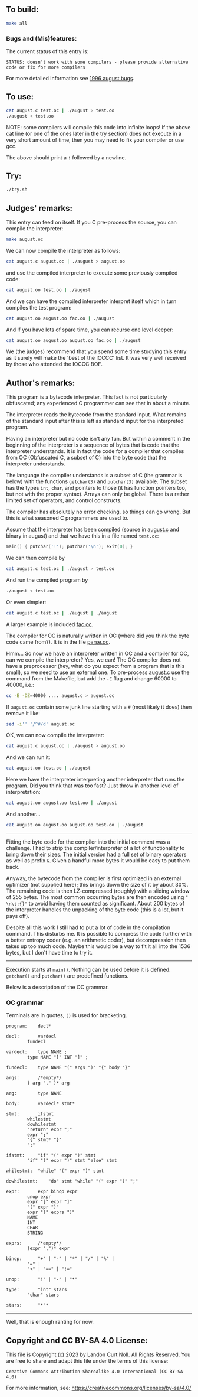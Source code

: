 ## To build:

```sh
make all
```


### Bugs and (Mis)features:

The current status of this entry is:

```
STATUS: doesn't work with some compilers - please provide alternative code or fix for more compilers
```

For more detailed information see [1996 august bugs](../../bugs.html#1996_august).


## To use:

```sh
cat august.c test.oc | ./august > test.oo
./august < test.oo
```


NOTE: some compilers will compile this code into infinite loops!  If the above
cat line (or one of the ones later in the try section) does not execute in a
very short amount of time, then you may need to fix your compiler or use gcc.

The above should print a `!` followed by a newline.


## Try:

```sh
./try.sh
```


## Judges' remarks:

This entry can feed on itself.  If you C pre-process the source,
you can compile the interpreter:

```sh
make august.oc
```

We can now compile the interpreter as follows:

```sh
cat august.c august.oc | ./august > august.oo
```

and use the compiled interpreter to execute some previously
compiled code:

```sh
cat august.oo test.oo | ./august
```

And we can have the compiled interpreter interpret itself which
in turn compiles the test program:

```sh
cat august.oo august.oo fac.oo | ./august
```

And if you have lots of spare time, you can recurse one level deeper:

```sh
cat august.oo august.oo august.oo fac.oo | ./august
```

We (the judges) recommend that you spend some time studying this
entry as it surely will make the 'best of the IOCCC' list.  It was
very well received by those who attended the IOCCC BOF.


## Author's remarks:

This program is a bytecode interpreter.  This fact is not
particularly obfuscated; any experienced C programmer can see that
in about a minute.

The interpreter reads the bytecode from the standard input.  What
remains of the standard input after this is left as standard input for
the interpreted program.

Having an interpreter but no code isn't any fun.  But within a comment
in the beginning of the interpreter is a sequence of bytes that is
code that the interpreter understands.  It is in fact the code for a
compiler that compiles from OC (Obfuscated C, a subset of C) into the
byte code that the interpreter understands.

The language the compiler understands is a subset of C (the grammar
is below) with the functions `getchar(3)` and `putchar(3)`
available.  The subset has the types `int`, `char`, and pointers to
those (it has function pointers too, but not with the proper
syntax).  Arrays can only be global.  There is a rather limited set
of operators, and control constructs.

The compiler has absolutely no error checking, so things
can go wrong.  But this is what seasoned C programmers are used to.

Assume that the interpreter has been compiled (source in [august.c](august.c)
and binary in august) and that we have this in a file named `test.oc`:

```c
main() { putchar('!'); putchar('\n'); exit(0); }
```

We can then compile by

```sh
cat august.c test.oc | ./august > test.oo
```

And run the compiled program by

```sh
./august < test.oo
```

Or even simpler:

```sh
cat august.c test.oc | ./august | ./august
```

A larger example is included [fac.oc](fac.oc).

The compiler for OC is naturally written in OC (where did you think the byte
code came from?).  It is in the file [parse.oc](parse.oc).

Hmm...  So now we have an interpreter written in OC and a compiler for OC, can
we compile the interpreter?  Yes, we can!  The OC compiler does not have a
preprocessor (hey, what do you expect from a program that is this small), so we
need to use an external one.  To pre-process [august.c](august.c) use the
command from the Makefile, but add the `-E` flag and change 60000 to 40000,
i.e.:

```sh
cc -E -DZ=40000 .... august.c > august.oc
```

If `august.oc` contain some junk line starting with a `#` (most likely
it does) then remove it like:

```sh
sed -i'' '/^#/d' august.oc
```

OK, we can now compile the interpreter:

```sh
cat august.c august.oc | ./august > august.oo
```

And we can run it:

```sh
cat august.oo test.oo | ./august
```

Here we have the interpreter interpreting another interpreter that runs
the program.  Did you think that was too fast?  Just throw in another
level of interpretation:

```sh
cat august.oo august.oo test.oo | ./august
```

And another...

```sh
cat august.oo august.oo august.oo test.oo | ./august
```

---

Fitting the byte code for the compiler into the initial comment
was a challenge.  I had to strip the compiler/interpreter of
a lot of functionality to bring down their sizes.  The initial
version had a full set of binary operators as well as prefix `&`.
Given a handful more bytes it would be easy to put them back.

Anyway, the bytecode from the compiler is first optimized in
an external optimizer (not supplied here); this brings down the
size of it by about 30%.  The remaining code is then LZ-compressed
(roughly) with a sliding window of 255 bytes.  The most common
occurring bytes are then encoded using `" \n\t;{}"` to avoid having
them counted as significant.  About 200 bytes of the interpreter
handles the unpacking of the byte code (this is a lot, but it pays
off).

Despite all this work I still had to put a lot of code in the
compilation command.  This disturbs me.  It is possible to compress
the code further with a better entropy coder (e.g. an arithmetic
coder), but decompression then takes up too much code.  Maybe this
would be a way to fit it all into the 1536 bytes, but I don't have
time to try it.

---

Execution starts at `main()`.  Nothing can be used before it is
defined.  `getchar()` and `putchar()` are predefined functions.

Below is a description of the OC grammar.

### OC grammar

Terminals are in quotes, `()` is used for bracketing.

```
program:	decl*

decl:		vardecl
		fundecl

vardecl:	type NAME ;
		type NAME "[" INT "]" ;

fundecl:	type NAME "(" args ")" "{" body "}"

args:		/*empty*/
		( arg "," )* arg

arg:		type NAME

body:		vardecl* stmt*

stmt:		ifstmt
		whilestmt
		dowhilestmt
		"return" expr ";"
		expr ";"
		"{" stmt* "}"
		";"

ifstmt:		"if" "(" expr ")" stmt
		"if" "(" expr ")" stmt "else" stmt

whilestmt:	"while" "(" expr ")" stmt

dowhilestmt:	"do" stmt "while" "(" expr ")" ";"

expr:		expr binop expr
		unop expr
		expr "[" expr "]"
		"(" expr ")"
		expr "(" exprs ")"
		NAME
		INT
		CHAR
		STRING

exprs:		/*empty*/
		(expr ",")* expr

binop:		"+" | "-" | "*" | "/" | "%" |
		"=" |
		"<" | "==" | "!="

unop:		"!" | "-" | "*"

type:		"int" stars
		"char" stars

stars:		"*"*

```

---


Well, that is enough ranting for now.


## Copyright and CC BY-SA 4.0 License:

This file is Copyright (c) 2023 by Landon Curt Noll.  All Rights Reserved.
You are free to share and adapt this file under the terms of this license:

    Creative Commons Attribution-ShareAlike 4.0 International (CC BY-SA 4.0)

For more information, see: https://creativecommons.org/licenses/by-sa/4.0/
